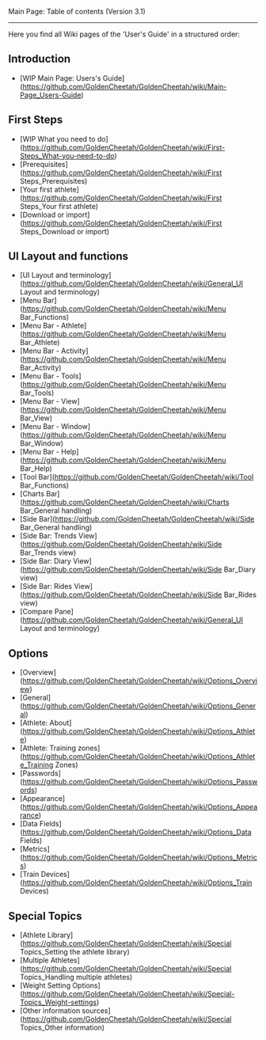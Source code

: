 Main Page: Table of contents (Version 3.1)
***

Here you find all Wiki pages of the 'User's Guide' in a structured order:

## Introduction

* [WIP Main Page: Users's Guide] (https://github.com/GoldenCheetah/GoldenCheetah/wiki/Main-Page_Users-Guide)

## First Steps

* [WIP What you need to do] (https://github.com/GoldenCheetah/GoldenCheetah/wiki/First-Steps_What-you-need-to-do)
* [Prerequisites] (https://github.com/GoldenCheetah/GoldenCheetah/wiki/First Steps_Prerequisites)
* [Your first athlete] (https://github.com/GoldenCheetah/GoldenCheetah/wiki/First Steps_Your first athlete) 
* [Download or import] (https://github.com/GoldenCheetah/GoldenCheetah/wiki/First Steps_Download or import) 


## UI Layout and functions

* [UI Layout and terminology] (https://github.com/GoldenCheetah/GoldenCheetah/wiki/General_UI Layout and terminology)
* [Menu Bar] (https://github.com/GoldenCheetah/GoldenCheetah/wiki/Menu Bar_Functions)
* [Menu Bar - Athlete] (https://github.com/GoldenCheetah/GoldenCheetah/wiki/Menu Bar_Athlete)
* [Menu Bar - Activity] (https://github.com/GoldenCheetah/GoldenCheetah/wiki/Menu Bar_Activity)
* [Menu Bar - Tools] (https://github.com/GoldenCheetah/GoldenCheetah/wiki/Menu Bar_Tools)
* [Menu Bar - View] (https://github.com/GoldenCheetah/GoldenCheetah/wiki/Menu Bar_View)
* [Menu Bar - Window] (https://github.com/GoldenCheetah/GoldenCheetah/wiki/Menu Bar_Window)
* [Menu Bar - Help] (https://github.com/GoldenCheetah/GoldenCheetah/wiki/Menu Bar_Help)
* [Tool Bar](https://github.com/GoldenCheetah/GoldenCheetah/wiki/Tool Bar_Functions)
* [Charts Bar](https://github.com/GoldenCheetah/GoldenCheetah/wiki/Charts Bar_General handling)
* [Side Bar](https://github.com/GoldenCheetah/GoldenCheetah/wiki/Side Bar_General handling)
* [Side Bar: Trends View](https://github.com/GoldenCheetah/GoldenCheetah/wiki/Side Bar_Trends view)
* [Side Bar: Diary View](https://github.com/GoldenCheetah/GoldenCheetah/wiki/Side Bar_Diary view)
* [Side Bar: Rides View](https://github.com/GoldenCheetah/GoldenCheetah/wiki/Side Bar_Rides view)
* [Compare Pane](https://github.com/GoldenCheetah/GoldenCheetah/wiki/General_UI Layout and terminology)


## Options

* [Overview] (https://github.com/GoldenCheetah/GoldenCheetah/wiki/Options_Overview)
* [General] (https://github.com/GoldenCheetah/GoldenCheetah/wiki/Options_General)
* [Athlete: About] (https://github.com/GoldenCheetah/GoldenCheetah/wiki/Options_Athlete)
* [Athlete: Training zones] (https://github.com/GoldenCheetah/GoldenCheetah/wiki/Options_Athlete_Training Zones)
* [Passwords] (https://github.com/GoldenCheetah/GoldenCheetah/wiki/Options_Passwords)
* [Appearance] (https://github.com/GoldenCheetah/GoldenCheetah/wiki/Options_Appearance)
* [Data Fields] (https://github.com/GoldenCheetah/GoldenCheetah/wiki/Options_Data Fields)
* [Metrics] (https://github.com/GoldenCheetah/GoldenCheetah/wiki/Options_Metrics)
* [Train Devices] (https://github.com/GoldenCheetah/GoldenCheetah/wiki/Options_Train Devices)



## Special Topics

* [Athlete Library] (https://github.com/GoldenCheetah/GoldenCheetah/wiki/Special Topics_Setting the athlete library)
* [Multiple Athletes] (https://github.com/GoldenCheetah/GoldenCheetah/wiki/Special Topics_Handling multiple athletes)
* [Weight Setting Options] (https://github.com/GoldenCheetah/GoldenCheetah/wiki/Special-Topics_Weight-settings)
* [Other information sources] (https://github.com/GoldenCheetah/GoldenCheetah/wiki/Special Topics_Other information)
